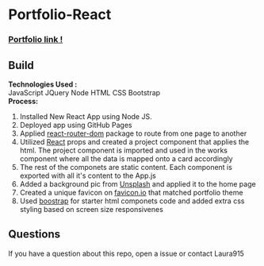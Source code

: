 # Portfolio-React
 ### [Portfolio link !](https://laura915.github.io/Portfolio-React/)

  ## Build 
  **Technologies Used :** </br> JavaScript JQuery Node HTML CSS Bootstrap </br>
  **Process:** 
  1. Installed New React App using Node JS.
  2. Deployed app using GitHub Pages
  3. Applied [react-router-dom](https://www.npmjs.com/package/react-router-dom) package to route from one page to another
  4. Utilized [React](https://reactjs.org/) props and created a project component that applies the html. The project component is imported and used in the works component where all the data is mapped onto a card accordingly
  5. The rest of the componets are static content. Each component is exported with all it's content to the App.js 
  6. Added a background pic from [Unsplash](https://unsplash.com/t/textures-patterns) and applied it to the home page 
  7. Created a unique favicon on [favicon.io](https://favicon.io/) that matched portfolio theme
  8. Used [boostrap](https://getbootstrap.com/docs/4.5/components/alerts/) for starter html componets code and added extra css styling based on screen size responsivenes 

  ## Questions
  If you have a question about this repo, open a issue or contact Laura915 